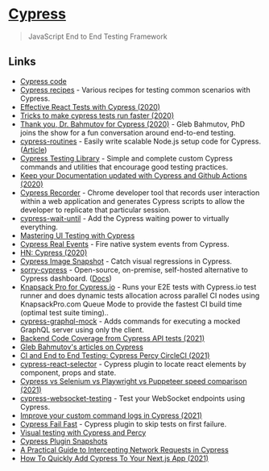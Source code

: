 # [Cypress](https://www.cypress.io/)

> JavaScript End to End Testing Framework

## Links

- [Cypress code](https://github.com/cypress-io/cypress)
- [Cypress recipes](https://github.com/cypress-io/cypress-example-recipes) - Various recipes for testing common scenarios with Cypress.
- [Effective React Tests with Cypress (2020)](https://glebbahmutov.com/blog/effective-react-tests/)
- [Tricks to make cypress tests run faster (2020)](https://twitter.com/oleg008/status/1314114975783362561)
- [Thank you, Dr. Bahmutov for Cypress (2020)](https://changelog.com/jsparty/148) - Gleb Bahmutov, PhD joins the show for a fun conversation around end-to-end testing.
- [cypress-routines](https://github.com/maximilianschmitt/cypress-routines) - Easily write scalable Node.js setup code for Cypress. ([Article](https://maxschmitt.me/posts/cypress-routines/))
- [Cypress Testing Library](https://github.com/testing-library/cypress-testing-library) - Simple and complete custom Cypress commands and utilities that encourage good testing practices.
- [Keep your Documentation updated with Cypress and Github Actions (2020)](https://emasuriano.com/blog/keep-your-documentation-updated-with-cypress-and-github-actions)
- [Cypress Recorder](https://github.com/KabaLabs/Cypress-Recorder) - Chrome developer tool that records user interaction within a web application and generates Cypress scripts to allow the developer to replicate that particular session.
- [cypress-wait-until](https://github.com/NoriSte/cypress-wait-until) - Add the Cypress waiting power to virtually everything.
- [Mastering UI Testing with Cypress](https://github.com/NoriSte/working-software-mastering-ui-testing)
- [Cypress Real Events](https://github.com/dmtrKovalenko/cypress-real-events) - Fire native system events from Cypress.
- [HN: Cypress (2020)](https://news.ycombinator.com/item?id=25381242)
- [Cypress Image Snapshot](https://github.com/jaredpalmer/cypress-image-snapshot) - Catch visual regressions in Cypress.
- [sorry-cypress](https://github.com/sorry-cypress/sorry-cypress) - Open-source, on-premise, self-hosted alternative to Cypress dashboard. ([Docs](https://sorry-cypress.dev/))
- [Knapsack Pro for Cypress.io](https://github.com/KnapsackPro/knapsack-pro-cypress) - Runs your E2E tests with Cypress.io test runner and does dynamic tests allocation across parallel CI nodes using KnapsackPro.com Queue Mode to provide the fastest CI build time (optimal test suite timing)..
- [cypress-graphql-mock](https://github.com/tgriesser/cypress-graphql-mock) - Adds commands for executing a mocked GraphQL server using only the client.
- [Backend Code Coverage from Cypress API tests (2021)](https://glebbahmutov.com/blog/backend-coverage/)
- [Gleb Bahmutov's articles on Cypress](https://glebbahmutov.com/blog/tags/cypress/)
- [CI and End to End Testing: Cypress Percy CircleCI (2021)](https://medium.com/diffgram/implementing-a-ci-system-with-e2e-testing-using-cypress-percy-and-circleci-246b50be466c)
- [cypress-react-selector](https://github.com/abhinaba-ghosh/cypress-react-selector) - Cypress plugin to locate react elements by component, props and state.
- [Cypress vs Selenium vs Playwright vs Puppeteer speed comparison (2021)](https://blog.checklyhq.com/cypress-vs-selenium-vs-playwright-vs-puppeteer-speed-comparison/)
- [cypress-websocket-testing](https://github.com/lensesio/cypress-websocket-testing) - Test your WebSocket endpoints using Cypress.
- [Improve your custom command logs in Cypress (2021)](https://filiphric.com/improve-your-custom-command-logs-in-cypress)
- [Cypress Fail Fast](https://github.com/javierbrea/cypress-fail-fast) - Cypress plugin to skip tests on first failure.
- [Visual testing with Cypress and Percy](https://github.com/percy/percy-cypress)
- [Cypress Plugin Snapshots](https://github.com/meinaart/cypress-plugin-snapshots)
- [A Practical Guide to Intercepting Network Requests in Cypress](https://egghead.io/blog/intercepting-network-requests-in-cypress)
- [How To Quickly Add Cypress To Your Next.js App (2021)](https://dev.to/ashconnolly/how-to-quickly-add-cypress-to-your-next-js-app-2oc6)
